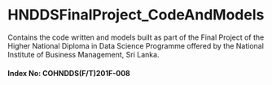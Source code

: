 # HNDDSFinalProject_CodeAndModels
Contains the code written and models built as part of the Final Project of the Higher National Diploma in Data Science Programme offered by the National Institute of Business Management, Sri Lanka.

#### Index No: COHNDDS(F/T)201F-008
